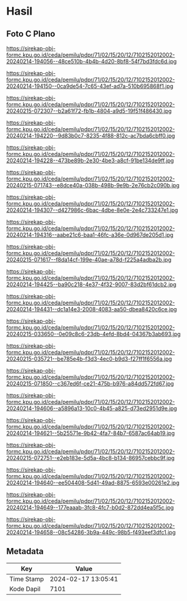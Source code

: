 # Hasil

## Foto C Plano

https://sirekap-obj-formc.kpu.go.id/ceda/pemilu/pdpr/71/02/15/20/12/7102152012002-20240214-194056--48ce510b-4b4b-4d20-8bf8-54f7bd3fdc6d.jpg

https://sirekap-obj-formc.kpu.go.id/ceda/pemilu/pdpr/71/02/15/20/12/7102152012002-20240214-194150--0ca9de54-7c65-43ef-ad7a-510b695868f1.jpg

https://sirekap-obj-formc.kpu.go.id/ceda/pemilu/pdpr/71/02/15/20/12/7102152012002-20240215-072307--b2a61f72-fb1b-4804-a9d5-19f51f486430.jpg

https://sirekap-obj-formc.kpu.go.id/ceda/pemilu/pdpr/71/02/15/20/12/7102152012002-20240214-194220--9d83b0c7-8235-4f88-812c-ac7bda6cbff0.jpg

https://sirekap-obj-formc.kpu.go.id/ceda/pemilu/pdpr/71/02/15/20/12/7102152012002-20240214-194228--473be89b-2e30-4be3-a8cf-91be134de9ff.jpg

https://sirekap-obj-formc.kpu.go.id/ceda/pemilu/pdpr/71/02/15/20/12/7102152012002-20240215-071743--e8dce40a-038b-498b-9e9b-2e76cb2c090b.jpg

https://sirekap-obj-formc.kpu.go.id/ceda/pemilu/pdpr/71/02/15/20/12/7102152012002-20240214-194307--d427986c-6bac-4dbe-8e0e-2e4c733247e1.jpg

https://sirekap-obj-formc.kpu.go.id/ceda/pemilu/pdpr/71/02/15/20/12/7102152012002-20240214-194316--aabe21c6-baa1-46fc-a36e-0d967de205d1.jpg

https://sirekap-obj-formc.kpu.go.id/ceda/pemilu/pdpr/71/02/15/20/12/7102152012002-20240215-071617--f8da14cf-199e-40ae-a78d-f225a4adba2b.jpg

https://sirekap-obj-formc.kpu.go.id/ceda/pemilu/pdpr/71/02/15/20/12/7102152012002-20240214-194425--ba90c218-4e37-4f32-9007-83d2bf61dcb2.jpg

https://sirekap-obj-formc.kpu.go.id/ceda/pemilu/pdpr/71/02/15/20/12/7102152012002-20240214-194431--dc1a14e3-2008-4083-aa50-dbea8420c6ce.jpg

https://sirekap-obj-formc.kpu.go.id/ceda/pemilu/pdpr/71/02/15/20/12/7102152012002-20240215-033650--0e09c8c6-23db-4efd-8bd4-04367b3ab693.jpg

https://sirekap-obj-formc.kpu.go.id/ceda/pemilu/pdpr/71/02/15/20/12/7102152012002-20240215-035721--be785e4b-f3d3-4ec0-b9d3-f27ff1f6556a.jpg

https://sirekap-obj-formc.kpu.go.id/ceda/pemilu/pdpr/71/02/15/20/12/7102152012002-20240215-071850--c367ed6f-ce21-475b-b976-a84dd572fd67.jpg

https://sirekap-obj-formc.kpu.go.id/ceda/pemilu/pdpr/71/02/15/20/12/7102152012002-20240214-194606--a5896a13-10c0-4b45-a825-d73ed2951d9e.jpg

https://sirekap-obj-formc.kpu.go.id/ceda/pemilu/pdpr/71/02/15/20/12/7102152012002-20240214-194621--5b25571e-9b42-4fa7-84b7-6587ac64ab19.jpg

https://sirekap-obj-formc.kpu.go.id/ceda/pemilu/pdpr/71/02/15/20/12/7102152012002-20240215-072751--e2eb183e-5d5a-4bc8-b134-86957cebbc9f.jpg

https://sirekap-obj-formc.kpu.go.id/ceda/pemilu/pdpr/71/02/15/20/12/7102152012002-20240214-194640--ee504408-5d41-49ad-8875-6593e00261e2.jpg

https://sirekap-obj-formc.kpu.go.id/ceda/pemilu/pdpr/71/02/15/20/12/7102152012002-20240214-194649--177eaaab-3fc8-4fc7-b0d2-872dd4ea5f5c.jpg

https://sirekap-obj-formc.kpu.go.id/ceda/pemilu/pdpr/71/02/15/20/12/7102152012002-20240214-194658--08c54286-3b9a-449c-98b5-f493eef3dfc1.jpg


## Metadata

| Key        | Value               |
| ---------- | ------------------- |
| Time Stamp | 2024-02-17 13:05:41 |
| Kode Dapil | 7101                |




